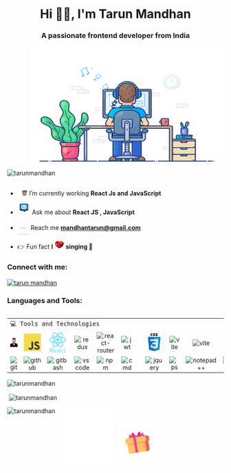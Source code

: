 <h1 align="center">Hi 🙋‍♂️, I'm Tarun Mandhan</h1>
<h3 align="center">A passionate frontend developer from India</h3>

<img align="right" alt="coding" width="450" height="285" src="https://github.com/tarunmandhan/tarunmandhan/blob/main/5.gif"/>

<p align="left"> <img src="https://komarev.com/ghpvc/?username=tarunmandhan&label=Profile%20views&color=0e75b6&style=flat" alt="tarunmandhan" /> </p>

- <img
          src="https://github.com/tarunmandhan/tarunmandhan/blob/main/plant2.gif"
          alt="plant"
          width="23"
          height="30"
        />  I’m currently working **React Js and JavaScript**

- <img
          src="https://github.com/tarunmandhan/tarunmandhan/blob/main/c20.gif"
          alt="ask"
          width="30"
          height="27"
        /> Ask me about **React JS , JavaScript**


- <img align="center" src="https://github.com/PiyushKumarSingh-90/gif/blob/main/372102050_LINKEDIN_ICON_TRANSPARENT_1080%20(2).gif" alt="gmail logo" height="30" width="27" /> Reach me **mandhantarun@gmail.com**

  

- 👉 Fun fact **I <img
          src="https://github.com/tarunmandhan/tarunmandhan/blob/main/c16.gif"
          alt="heart"
          width="23"
          height="19"
        /> singing 🎤**

<h3 align="left">Connect with me:</h3>
<p align="left">
<a href="https://linkedin.com/in/tarun mandhan" target="blank"><img align="center" src="https://raw.githubusercontent.com/rahuldkjain/github-profile-readme-generator/master/src/images/icons/Social/linked-in-alt.svg" alt="tarun mandhan" height="30" width="40" /></a>
</p>

<h3 align="left">Languages and Tools:</h3>


<table align="left">
          <tr><td align="left" colspan="14"><kbd>  💻 Tools and Technologies</kbd></td></tr>
  <tr>                       
 <td align="center" width="68">
<img src="https://github.com/tarunmandhan/tarunmandhan/blob/main/tarun 14-06-2018 .jpg" alt="t5" />    
 </td>
 
<td align="center" width="68">
<img src="https://raw.githubusercontent.com/devicons/devicon/master/icons/javascript/javascript-original.svg" alt="javascript"  />
</td> 

<td align="center" width="68">
<img src="https://raw.githubusercontent.com/devicons/devicon/master/icons/react/react-original-wordmark.svg" alt="react"  />
  </td>
  
<td align="center" width="68">
 <img src="https://cdn.worldvectorlogo.com/logos/redux.svg" alt="redux"  />
</td>

<td align="center" width="68">
<img src="https://reactrouter.com/_brand/React%20Router%20Brand%20Assets/React%20Router%20Logo/Dark.svg" alt="react-router"  />
</td>  

<td align="center" width="68">
<img src="https://cdn.worldvectorlogo.com/logos/jwt-3.svg" alt="jwt"  />
</td>

<td align="center" width="68">
<img src="https://raw.githubusercontent.com/devicons/devicon/master/icons/html5/html5-original-wordmark.svg" alt="html5" />
</td>

<td align="center" width="68">
<img src="https://raw.githubusercontent.com/devicons/devicon/master/icons/css3/css3-original-wordmark.svg" alt="css3"  />
</td>

<td align="center" width="68">
<img src="https://cdn.worldvectorlogo.com/logos/vitejs.svg" alt="vite" />
</td>
        
<td align="center" width="68">
  <img
    src="https://cdn.worldvectorlogo.com/logos/create-react-app.svg"
    alt="vite"
  />
</td>

<td align="center" width="68">
  <img
    src="https://www.vectorlogo.zone/logos/tailwindcss/tailwindcss-icon.svg"
    alt="tailwind"
  />
</td>

<td align="center" width="68">
  <img
    src="https://cdn.worldvectorlogo.com/logos/bootstrap-5-1.svg"
    alt="bootstrap"
  />
</td>

     

<td align="center" width="68">
  <img src="https://cdn.worldvectorlogo.com/logos/sass-1.svg" alt="sass" />
</td>

<td align="center" width="68">
  <img src="https://cdn.worldvectorlogo.com/logos/postman.svg" alt="postman" />
</td>

</tr>    
<tr>
     
<td align="center" width="68">
  <img
    src="https://www.vectorlogo.zone/logos/git-scm/git-scm-icon.svg"
    alt="git"
  />
</td>
    
<td align="center" width="68">
  <img
    src="https://www.vectorlogo.zone/logos/github/github-tile.svg"
    alt="github"
  />
</td>

<td align="center" width="68">
  <img src="https://cdn.worldvectorlogo.com/logos/git-bash.svg" alt="gitbash" />
</td>

<td align="center" width="68">
  <img
    src="https://cdn.worldvectorlogo.com/logos/visual-studio-code-1-1.svg"
    alt="vs code"
  />
</td> 
<td align="center" width="68">
  <img src="https://cdn.worldvectorlogo.com/logos/npm.svg" alt="npm" />
</td>

<td align="center" width="68">
  <img
    src="https://cdn.icon-icons.com/icons2/1808/PNG/512/command-line_115191.png"
    alt="cmd"
  />
</td>

<td align="center" width="68">
  <img
    src="https://raw.githubusercontent.com/devicons/devicon/master/icons/c/c-original.svg"
    alt="c"
  />
</td>

<td align="center" width="68">
  <img
    src="https://cdn.icon-icons.com/icons2/2415/PNG/96/jquery_plain_wordmark_logo_icon_146445.png"
    alt="jquery"
  />
</td>

<td align="center" width="68">
  <img
    src="https://cdn.worldvectorlogo.com/logos/photoshop-cc-4.svg"
    alt="ps"
  />
</td>

<td align="center" width="68">
  <img
    src="https://upload.wikimedia.org/wikipedia/commons/f/f5/Notepad_plus_plus.png"
    alt="notepad++"
  />
</td>

<td align="center" width="68">
  <img
    src="https://cdn.worldvectorlogo.com/logos/netlify.svg"
    alt="notepad++"
  />
</td>

<td align="center" width="68">
  <img
    src="https://cdn.worldvectorlogo.com/logos/firebase-1.svg"
    alt="firebase"
  />
</td>

<td align="center" width="68">
  <img src="https://cdn.worldvectorlogo.com/logos/json.svg" alt="json" />
</td>

<td></td>
  </tr>
</table>

<p><img align="center" src="https://github-readme-streak-stats.herokuapp.com/?user=tarunmandhan&" alt="tarunmandhan" /></p>
<p>&nbsp;<img align="center" src="https://github-readme-stats.vercel.app/api?username=tarunmandhan&show_icons=true&locale=en" alt="tarunmandhan" /></p>
<p><img align="left" src="https://github-readme-stats.vercel.app/api/top-langs?username=tarunmandhan&show_icons=true&locale=en&layout=compact" alt="tarunmandhan" /></p>

<p >
   <img align="center" src="https://github.com/tarunmandhan/tarunmandhan/blob/main/thank-you.gif" alt="tarunmandhan" 
          width="140" height="140"/>
   <img align="center" src="https://github.com/tarunmandhan/tarunmandhan/blob/main/gift.gif" alt="tarunmandhan"  
          width="77" height="77"/>
</p>

          
